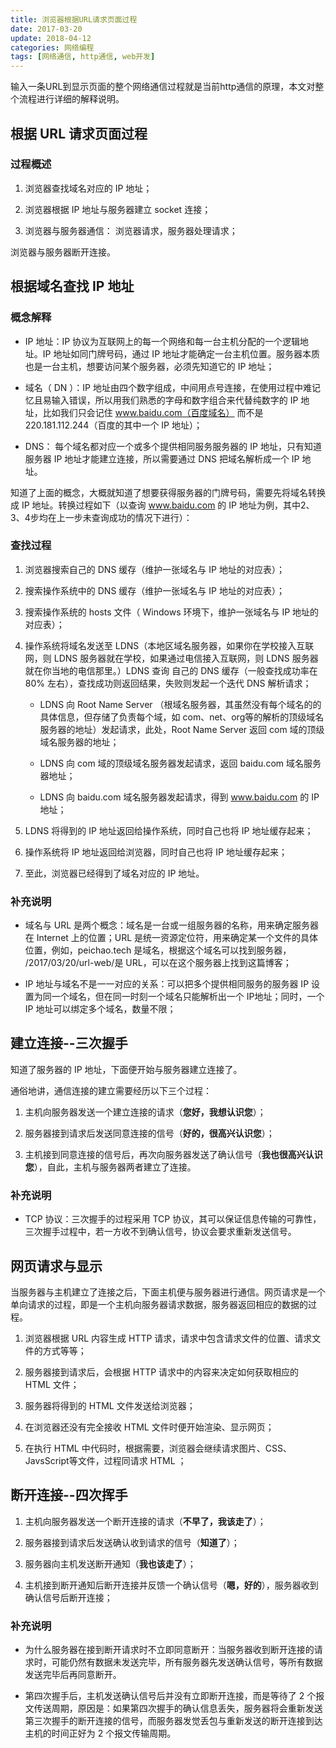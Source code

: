 ```yaml
---
title: 浏览器根据URL请求页面过程
date: 2017-03-20
update: 2018-04-12
categories: 网络编程
tags: [网络通信, http通信, web开发]
---
```


输入一条URL到显示页面的整个网络通信过程就是当前http通信的原理，本文对整个流程进行详细的解释说明。

<!--more-->

## 根据 URL 请求页面过程

### 过程概述

1.  浏览器查找域名对应的 IP 地址；

2.  浏览器根据 IP 地址与服务器建立 socket 连接；

3.  浏览器与服务器通信： 浏览器请求，服务器处理请求；

 浏览器与服务器断开连接。


## 根据域名查找 IP 地址

### 概念解释

*  IP 地址：IP 协议为互联网上的每一个网络和每一台主机分配的一个逻辑地址。IP 地址如同门牌号码，通过 IP 地址才能确定一台主机位置。服务器本质也是一台主机，想要访问某个服务器，必须先知道它的 IP 地址；

*  域名（ DN ）：IP 地址由四个数字组成，中间用点号连接，在使用过程中难记忆且易输入错误，所以用我们熟悉的字母和数字组合来代替纯数字的 IP 地址，比如我们只会记住 www.baidu.com（百度域名） 而不是 220.181.112.244（百度的其中一个 IP 地址）；

*  DNS： 每个域名都对应一个或多个提供相同服务服务器的 IP 地址，只有知道服务器 IP 地址才能建立连接，所以需要通过 DNS 把域名解析成一个 IP 地址。

知道了上面的概念，大概就知道了想要获得服务器的门牌号码，需要先将域名转换成 IP 地址。转换过程如下（以查询 www.baidu.com 的 IP 地址为例，其中2、3、4步均在上一步未查询成功的情况下进行）：

### 查找过程

1.  浏览器搜索自己的 DNS 缓存（维护一张域名与 IP 地址的对应表）；

2.  搜索操作系统中的 DNS 缓存（维护一张域名与 IP 地址的对应表）；

3.  搜索操作系统的  hosts 文件（ Windows 环境下，维护一张域名与 IP 地址的对应表）；

4.  操作系统将域名发送至 LDNS（本地区域名服务器，如果你在学校接入互联网，则 LDNS 服务器就在学校，如果通过电信接入互联网，则 LDNS 服务器就在你当地的电信那里。）LDNS 查询 自己的 DNS 缓存（一般查找成功率在 80% 左右），查找成功则返回结果，失败则发起一个迭代 DNS 解析请求；

    *  LDNS 向 Root Name Server （根域名服务器，其虽然没有每个域名的的具体信息，但存储了负责每个域，如 com、net、org等的解析的顶级域名服务器的地址）发起请求，此处，Root Name Server 返回 com 域的顶级域名服务器的地址；
        
    *  LDNS 向 com 域的顶级域名服务器发起请求，返回 baidu.com 域名服务器地址；
        
    *  LDNS 向 baidu.com 域名服务器发起请求，得到 www.baidu.com 的 IP 地址；

5.  LDNS 将得到的 IP 地址返回给操作系统，同时自己也将 IP 地址缓存起来；

6.  操作系统将 IP 地址返回给浏览器，同时自己也将 IP 地址缓存起来；

7.  至此，浏览器已经得到了域名对应的 IP 地址。

### 补充说明

*  域名与 URL 是两个概念：域名是一台或一组服务器的名称，用来确定服务器在 Internet 上的位置；URL 是统一资源定位符，用来确定某一个文件的具体位置，例如，peichao.tech 是域名，根据这个域名可以找到服务器， /2017/03/20/url-web/是 URL，可以在这个服务器上找到这篇博客；

*  IP 地址与域名不是一一对应的关系：可以把多个提供相同服务的服务器 IP 设置为同一个域名，但在同一时刻一个域名只能解析出一个 IP地址；同时，一个 IP 地址可以绑定多个域名，数量不限；

## 建立连接--三次握手

知道了服务器的 IP 地址，下面便开始与服务器建立连接了。

通俗地讲，通信连接的建立需要经历以下三个过程：

1.  主机向服务器发送一个建立连接的请求（**您好，我想认识您**）；

2.  服务器接到请求后发送同意连接的信号（**好的，很高兴认识您**）；

3.  主机接到同意连接的信号后，再次向服务器发送了确认信号（**我也很高兴认识您**），自此，主机与服务器两者建立了连接。

### 补充说明

*  TCP 协议：三次握手的过程采用 TCP 协议，其可以保证信息传输的可靠性，三次握手过程中，若一方收不到确认信号，协议会要求重新发送信号。

## 网页请求与显示

当服务器与主机建立了连接之后，下面主机便与服务器进行通信。网页请求是一个单向请求的过程，即是一个主机向服务器请求数据，服务器返回相应的数据的过程。

1.  浏览器根据 URL 内容生成 HTTP 请求，请求中包含请求文件的位置、请求文件的方式等等；

2.  服务器接到请求后，会根据 HTTP 请求中的内容来决定如何获取相应的 HTML 文件；

3.  服务器将得到的 HTML 文件发送给浏览器；

4.  在浏览器还没有完全接收 HTML 文件时便开始渲染、显示网页；

5.  在执行 HTML 中代码时，根据需要，浏览器会继续请求图片、CSS、JavsScript等文件，过程同请求 HTML ；

## 断开连接--四次挥手

1.  主机向服务器发送一个断开连接的请求（**不早了，我该走了**）；

2.  服务器接到请求后发送确认收到请求的信号（**知道了**）；

3.  服务器向主机发送断开通知（**我也该走了**）；

4.  主机接到断开通知后断开连接并反馈一个确认信号（**嗯，好的**），服务器收到确认信号后断开连接；

### 补充说明

*  为什么服务器在接到断开请求时不立即同意断开：当服务器收到断开连接的请求时，可能仍然有数据未发送完毕，所有服务器先发送确认信号，等所有数据发送完毕后再同意断开。

*  第四次握手后，主机发送确认信号后并没有立即断开连接，而是等待了 2 个报文传送周期，原因是：如果第四次握手的确认信息丢失，服务器将会重新发送第三次握手的断开连接的信号，而服务器发觉丢包与重新发送的断开连接到达主机的时间正好为 2 个报文传输周期。